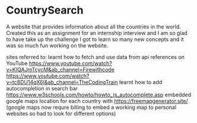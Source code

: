# CountrySearch
A website that provides information about all the countries in the world.
Created this as an assignment for an internship interview and I am so glad to have take up the challenge
I got to learn so many new concepts and it was so much fun working on the website.

sites referred to:
 learnt how to fetch and use data from api references on YouTube
  https://www.youtube.com/watch?v=KIQAJmTcycM&ab_channel=Firewithcode
  https://www.youtube.com/watch?v=tc8DU14qX6I&ab_channel=TheCodingTrain
 learnt how to add autocompletion in search bar 
  https://www.w3schools.com/howto/howto_js_autocomplete.asp
 embedded google maps location for each country with 
  https://freemapgenerator.site/
  (google maps now requre billing to embed a working map to personal websites so had to look for different options)
